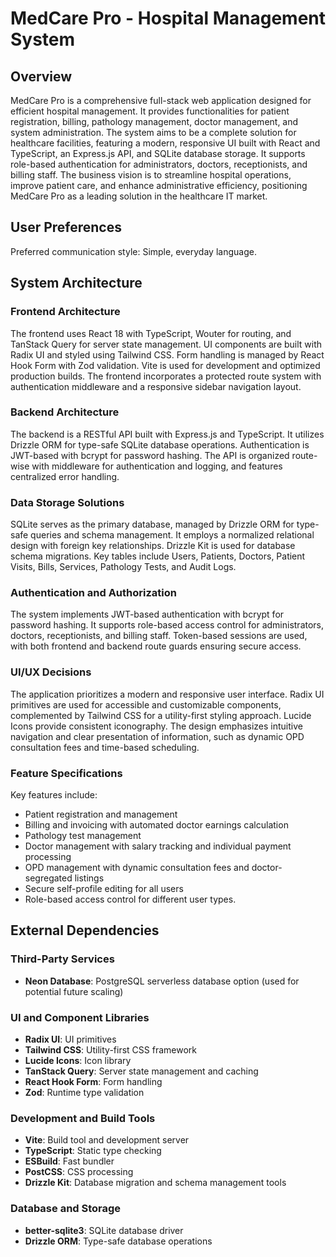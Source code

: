 # MedCare Pro - Hospital Management System

## Overview

MedCare Pro is a comprehensive full-stack web application designed for efficient hospital management. It provides functionalities for patient registration, billing, pathology management, doctor management, and system administration. The system aims to be a complete solution for healthcare facilities, featuring a modern, responsive UI built with React and TypeScript, an Express.js API, and SQLite database storage. It supports role-based authentication for administrators, doctors, receptionists, and billing staff. The business vision is to streamline hospital operations, improve patient care, and enhance administrative efficiency, positioning MedCare Pro as a leading solution in the healthcare IT market.

## User Preferences

Preferred communication style: Simple, everyday language.

## System Architecture

### Frontend Architecture

The frontend uses React 18 with TypeScript, Wouter for routing, and TanStack Query for server state management. UI components are built with Radix UI and styled using Tailwind CSS. Form handling is managed by React Hook Form with Zod validation. Vite is used for development and optimized production builds. The frontend incorporates a protected route system with authentication middleware and a responsive sidebar navigation layout.

### Backend Architecture

The backend is a RESTful API built with Express.js and TypeScript. It utilizes Drizzle ORM for type-safe SQLite database operations. Authentication is JWT-based with bcrypt for password hashing. The API is organized route-wise with middleware for authentication and logging, and features centralized error handling.

### Data Storage Solutions

SQLite serves as the primary database, managed by Drizzle ORM for type-safe queries and schema management. It employs a normalized relational design with foreign key relationships. Drizzle Kit is used for database schema migrations. Key tables include Users, Patients, Doctors, Patient Visits, Bills, Services, Pathology Tests, and Audit Logs.

### Authentication and Authorization

The system implements JWT-based authentication with bcrypt for password hashing. It supports role-based access control for administrators, doctors, receptionists, and billing staff. Token-based sessions are used, with both frontend and backend route guards ensuring secure access.

### UI/UX Decisions

The application prioritizes a modern and responsive user interface. Radix UI primitives are used for accessible and customizable components, complemented by Tailwind CSS for a utility-first styling approach. Lucide Icons provide consistent iconography. The design emphasizes intuitive navigation and clear presentation of information, such as dynamic OPD consultation fees and time-based scheduling.

### Feature Specifications

Key features include:
- Patient registration and management
- Billing and invoicing with automated doctor earnings calculation
- Pathology test management
- Doctor management with salary tracking and individual payment processing
- OPD management with dynamic consultation fees and doctor-segregated listings
- Secure self-profile editing for all users
- Role-based access control for different user types.

## External Dependencies

### Third-Party Services
- **Neon Database**: PostgreSQL serverless database option (used for potential future scaling)

### UI and Component Libraries
- **Radix UI**: UI primitives
- **Tailwind CSS**: Utility-first CSS framework
- **Lucide Icons**: Icon library
- **TanStack Query**: Server state management and caching
- **React Hook Form**: Form handling
- **Zod**: Runtime type validation

### Development and Build Tools
- **Vite**: Build tool and development server
- **TypeScript**: Static type checking
- **ESBuild**: Fast bundler
- **PostCSS**: CSS processing
- **Drizzle Kit**: Database migration and schema management tools

### Database and Storage
- **better-sqlite3**: SQLite database driver
- **Drizzle ORM**: Type-safe database operations